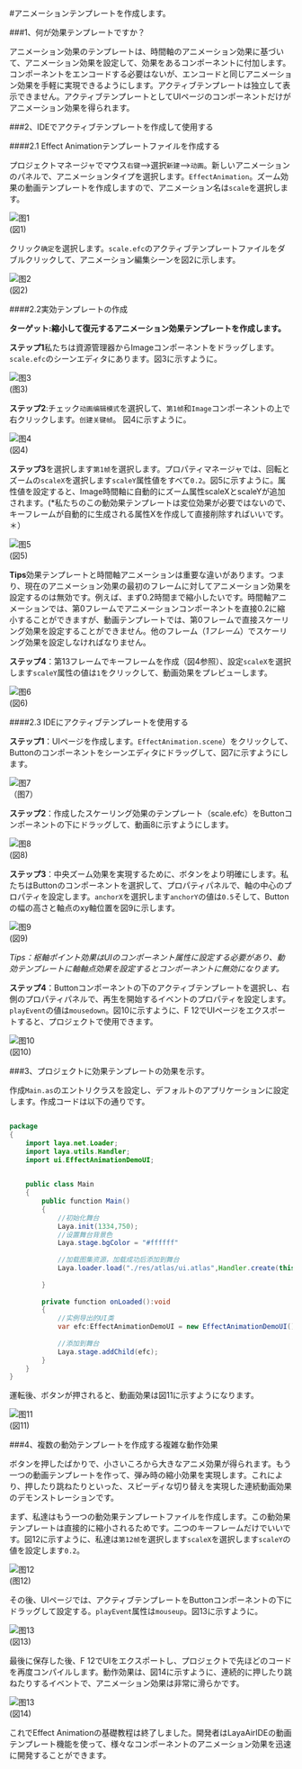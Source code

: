 #アニメーションテンプレートを作成します。

###1、何が効果テンプレートですか？

アニメーション効果のテンプレートは、時間軸のアニメーション効果に基づいて、アニメーション効果を設定して、効果をあるコンポーネントに付加します。コンポーネントをエンコードする必要はないが、エンコードと同じアニメーション効果を手軽に実現できるようにします。アクティブテンプレートは独立して表示できません。アクティブテンプレートとしてUIページのコンポーネントだけがアニメーション効果を得られます。



###2、IDEでアクティブテンプレートを作成して使用する

####2.1 Effect Animationテンプレートファイルを作成する

プロジェクトマネージャでマウス`右键`-->選択`新建`-->`动画`。新しいアニメーションのパネルで、アニメーションタイプを選択します。`EffectAnimation`。ズーム効果の動画テンプレートを作成しますので、アニメーション名は`scale`を選択します。

![图1](img/1.png)<br/>(図1)

クリック`确定`を選択します。`scale.efc`のアクティブテンプレートファイルをダブルクリックして、アニメーション編集シーンを図2に示します。

![图2](img/2.png)<br/>(図2)



####2.2実効テンプレートの作成

**ターゲット:縮小して復元するアニメーション効果テンプレートを作成します。**

**ステップ1**私たちは資源管理器からImageコンポーネントをドラッグします。`scale.efc`のシーンエディタにあります。図3に示すように。

![图3](img/3.png) <br /> (图3)




**ステップ2**:チェック`动画编辑模式`を選択して、`第1帧`和`Image`コンポーネントの上で右クリックします。`创建关键帧`。 図4に示すように。

![图4](img/4.png)<br/>(図4)



**ステップ3**を選択します`第1帧`を選択します。プロパティマネージャでは、回転とズームの`scaleX`を選択します`scaleY`属性値をすべて`0.2`。図5に示すように。属性値を設定すると、Image時間軸に自動的にズーム属性scaleXとscaleYが追加されます。(*私たちのこの動効果テンプレートは変位効果が必要ではないので、キーフレームが自動的に生成される属性Xを作成して直接削除すればいいです。＊）

![图5](img/5.png)<br/>(図5)

**Tips**効果テンプレートと時間軸アニメーションは重要な違いがあります。つまり、現在のアニメーション効果の最初のフレームに対してアニメーション効果を設定するのは無効です。例えば、まず0.2時間まで縮小したいです。時間軸アニメーションでは、第0フレームでアニメーションコンポーネントを直接0.2に縮小することができますが、動画テンプレートでは、第0フレームで直接スケーリング効果を設定することができません。他のフレーム（*1フレーム*）でスケーリング効果を設定しなければなりません。



**ステップ4**：第13フレームでキーフレームを作成（図4参照）、設定`scaleX`を選択します`scaleY`属性の値は`1`をクリックして、動画効果をプレビューします。

![图6](img/6.png)<br/>(図6)



####2.3 IDEにアクティブテンプレートを使用する

**ステップ1**：UIページを作成します。`EffectAnimation.scene`）をクリックして、Buttonのコンポーネントをシーンエディタにドラッグして、図7に示すようにします。

![图7](img/7.png) <br /> （图7）




**ステップ2**：作成したスケーリング効果のテンプレート（scale.efc）をButtonコンポーネントの下にドラッグして、動画8に示すようにします。

![图8](img/8.gif)<br/>(図8)



**ステップ3**：中央ズーム効果を実現するために、ボタンをより明確にします。私たちはButtonのコンポーネントを選択して、プロパティパネルで、軸の中心のプロパティを設定します。`anchorX`を選択します`anchorY`の値は`0.5`そして、Buttonの幅の高さと軸点のxy軸位置を図9に示します。

![图9](img/9.png)<br/>(図9)

*Tips：枢軸ポイント効果はUIのコンポーネント属性に設定する必要があり、動効テンプレートに軸軸点効果を設定するとコンポーネントに無効になります。*



**ステップ4**：Buttonコンポーネントの下のアクティブテンプレートを選択し、右側のプロパティパネルで、再生を開始するイベントのプロパティを設定します。`playEvent`の値は`mousedown`。図10に示すように、F 12でUIページをエクスポートすると、プロジェクトで使用できます。

![图10](img/10.png)<br/>(図10)





###3、プロジェクトに効果テンプレートの効果を示す。

作成`Main.as`のエントリクラスを設定し、デフォルトのアプリケーションに設定します。作成コードは以下の通りです。




```java

package
{
	import laya.net.Loader;
	import laya.utils.Handler;
	import ui.EffectAnimationDemoUI;

	
	public class Main
	{
		public function Main()
		{
			//初始化舞台
			Laya.init(1334,750);
			//设置舞台背景色
			Laya.stage.bgColor = "#ffffff"    
			
			//加载图集资源，加载成功后添加到舞台
			Laya.loader.load("./res/atlas/ui.atlas",Handler.create(this,onLoaded));
			
		}
		
		private function onLoaded():void
		{	
			//实例导出的UI类
			var efc:EffectAnimationDemoUI = new EffectAnimationDemoUI();
			
			//添加到舞台
			Laya.stage.addChild(efc);
		}
	}
}
```


運転後、ボタンが押されると、動画効果は図11に示すようになります。

![图11](img/11.gif)<br/>(図11)



###4、複数の動効テンプレートを作成する複雑な動作効果

ボタンを押したばかりで、小さいころから大きなアニメ効果が得られます。もう一つの動画テンプレートを作って、弾み時の縮小効果を実現します。これにより、押したり跳ねたりといった、スピーディな切り替えを実現した連続動画効果のデモンストレーションです。

まず、私達はもう一つの動効果テンプレートファイルを作成します。この動効果テンプレートは直接的に縮小されるためです。二つのキーフレームだけでいいです。図12に示すように、私達は`第12帧`を選択します`scaleX`を選択します`scaleY`の値を設定します`0.2`。

![图12](img/12.png) <br /> (图12)




その後、UIページでは、アクティブテンプレートをButtonコンポーネントの下にドラッグして設定する。`playEvent`属性は`mouseup`。図13に示すように。

![图13](img/13.png)<br/>(図13)



最後に保存した後、F 12でUIをエクスポートし、プロジェクトで先ほどのコードを再度コンパイルします。動作効果は、図14に示すように、連続的に押したり跳ねたりするイベントで、アニメーション効果は非常に滑らかです。

![图13](img/14.gif)<br/>(図14)

これでEffect Animationの基礎教程は終了しました。開発者はLayaAirIDEの動画テンプレート機能を使って、様々なコンポーネントのアニメーション効果を迅速に開発することができます。



